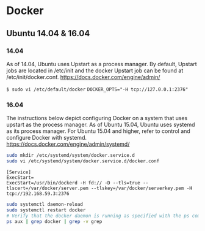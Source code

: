 # Docker


## Ubuntu 14.04 & 16.04
### 14.04
As of 14.04, Ubuntu uses Upstart as a process manager. By default, Upstart jobs are located in /etc/init and the docker Upstart job can be found at /etc/init/docker.conf.
https://docs.docker.com/engine/admin/

`$ sudo vi /etc/default/docker`
`DOCKER_OPTS="-H tcp://127.0.0.1:2376"`

### 16.04
The instructions below depict configuring Docker on a system that uses upstart as the process manager. As of Ubuntu 15.04, Ubuntu uses systemd as its process manager. For Ubuntu 15.04 and higher, refer to control and configure Docker with systemd.
https://docs.docker.com/engine/admin/systemd/
```bash
sudo mkdir /etc/systemd/system/docker.service.d
sudo vi /etc/systemd/system/docker.service.d/docker.conf
```

```
[Service]
ExecStart=
ExecStart=/usr/bin/dockerd -H fd:// -D --tls=true --tlscert=/var/docker/server.pem --tlskey=/var/docker/serverkey.pem -H tcp://192.168.59.3:2376
```

```bash
sudo systemctl daemon-reload
sudo systemctl restart docker
# Verify that the docker daemon is running as specified with the ps command.
ps aux | grep docker | grep -v grep
```
